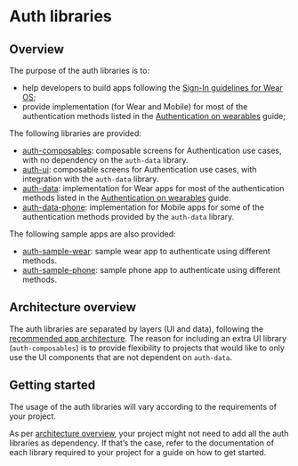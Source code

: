 # Auth libraries

## Overview

The purpose of the auth libraries is to:

- help developers to build apps following
  the [Sign-In guidelines for Wear OS](https://developer.android.com/training/wearables/design/sign-in);
- provide implementation (for Wear and Mobile) for most of the authentication methods listed in
  the [Authentication on wearables](https://developer.android.com/training/wearables/apps/auth-wear)
  guide;

The following libraries are provided:

- [auth-composables](auth-composables.md): composable screens for Authentication use cases, with no
  dependency on the `auth-data` library.
- [auth-ui](auth-ui.md): composable screens for Authentication use cases, with integration with
  the `auth-data` library.
- [auth-data](auth-data.md): implementation for Wear apps for most of the authentication methods
  listed in
  the [Authentication on wearables](https://developer.android.com/training/wearables/apps/auth-wear)
  guide.
- [auth-data-phone](auth-data-phone.md): implementation for Mobile apps for some of the
  authentication methods provided by the `auth-data` library.

The following sample apps are also provided:

- [auth-sample-wear](auth-sample-apps.md#wear-sample): sample wear app to authenticate using
  different methods.
- [auth-sample-phone](auth-sample-apps.md#phone-sample): sample phone app to authenticate using
  different methods.

## Architecture overview

The auth libraries are separated by layers (UI and data), following
the [recommended app architecture](https://developer.android.com/topic/architecture#recommended-app-arch).
The reason for including an extra UI library (`auth-composables`) is to provide flexibility to
projects that would like to only use the UI components that are not dependent on `auth-data`.

## Getting started

The usage of the auth libraries will vary according to the requirements of your project.

As per [architecture overview](auth-overview.md#architecture-overview), your project might not need
to add all the auth libraries as dependency. If that’s the case, refer to the documentation of each
library required to your project for a guide on how to get started.
